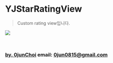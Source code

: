 # YJStarRatingView
> Custom rating view입니다.


![](https://github.com/0jun0815/YJStudy/blob/master/Images/yjstarratingview.gif)


&nbsp;
&nbsp;      
### [by. 0junChoi](https://github.com/0jun0815) email: <0jun0815@gmail.com>
